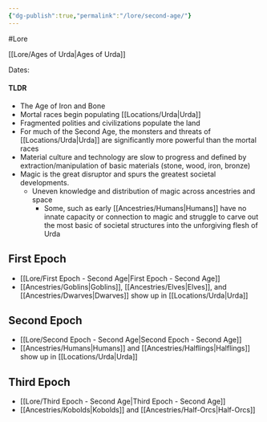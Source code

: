 ```yaml
---
{"dg-publish":true,"permalink":"/lore/second-age/"}
---
```



#Lore 

[[Lore/Ages of Urda\|Ages of Urda]]

Dates:
#### TLDR
- The Age of Iron and Bone
- Mortal races begin populating [[Locations/Urda\|Urda]]
- Fragmented polities and civilizations populate the land
- For much of the Second Age, the monsters and threats of [[Locations/Urda\|Urda]] are significantly more powerful than the mortal races
- Material culture and technology are slow to progress and defined by extraction/manipulation of basic materials (stone, wood, iron, bronze)
- Magic is the great disruptor and spurs the greatest societal developments.
	- Uneven knowledge and distribution of magic across ancestries and space
		- Some, such as early [[Ancestries/Humans\|Humans]] have no innate capacity or connection to magic and struggle to carve out the most basic of societal structures into the unforgiving flesh of Urda

## First Epoch
- [[Lore/First Epoch - Second Age\|First Epoch - Second Age]]
- [[Ancestries/Goblins\|Goblins]], [[Ancestries/Elves\|Elves]], and [[Ancestries/Dwarves\|Dwarves]] show up in [[Locations/Urda\|Urda]]
## Second Epoch
- [[Lore/Second Epoch - Second Age\|Second Epoch - Second Age]]
- [[Ancestries/Humans\|Humans]] and [[Ancestries/Halflings\|Halflings]] show up in [[Locations/Urda\|Urda]]
## Third Epoch
- [[Lore/Third Epoch - Second Age\|Third Epoch - Second Age]]
- [[Ancestries/Kobolds\|Kobolds]] and [[Ancestries/Half-Orcs\|Half-Orcs]]
